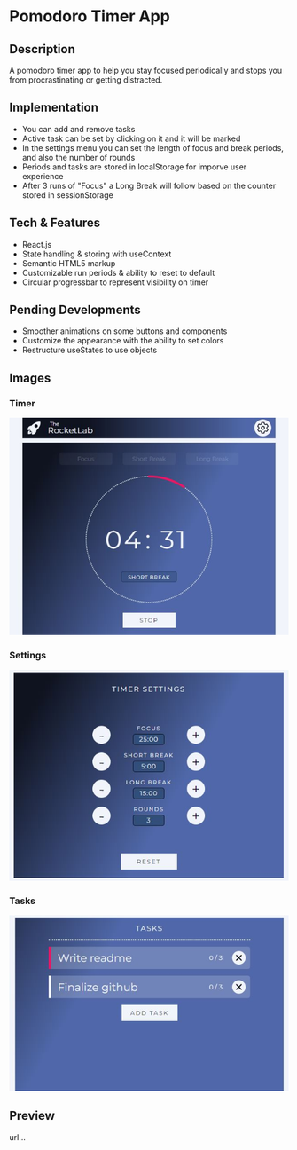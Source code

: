 # Pomodoro Timer App

## Description

A pomodoro timer app to help you stay focused periodically and stops you from procrastinating or getting distracted.

## Implementation

- You can add and remove tasks
- Active task can be set by clicking on it and it will be marked
- In the settings menu you can set the length of focus and break periods, and also the number of rounds
- Periods and tasks are stored in localStorage for imporve user experience
- After 3 runs of "Focus" a Long Break will follow based on the counter stored in sessionStorage

## Tech & Features
- React.js
- State handling & storing with useContext
- Semantic HTML5 markup
- Customizable run periods & ability to reset to default
- Circular progressbar to represent visibility on timer

## Pending Developments

- Smoother animations on some buttons and components
- Customize the appearance with the ability to set colors
- Restructure useStates to use objects

## Images

### Timer
![pomodoro-timer-app](https://github.com/tessoka/pomodoro-timer-app/blob/32ba07cd454e4c00b48518a838174de2b23adb37/img/timer.jpg)

### Settings
![pomodoro-timer-app](https://github.com/tessoka/pomodoro-timer-app/blob/32ba07cd454e4c00b48518a838174de2b23adb37/img/settings.jpg)

### Tasks
![pomodoro-timer-app](https://github.com/tessoka/pomodoro-timer-app/blob/32ba07cd454e4c00b48518a838174de2b23adb37/img/tasks.jpg)

## Preview
url...